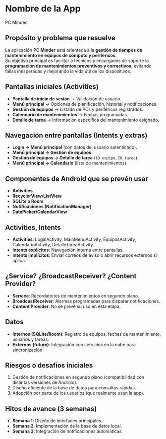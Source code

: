 # Nombre de la App  
PC Minder  

## Propósito y problema que resuelve  
La aplicación **PC Minder** está orientada a la **gestión de tiempos de mantenimiento en equipos de cómputo y periféricos**.  
Su objetivo principal es facilitar a técnicos y encargados de soporte la **programación de mantenimientos preventivos y correctivos**, evitando fallas inesperadas y mejorando la vida útil de los dispositivos.  

## Pantallas iniciales (Activities)  
- **Pantalla de inicio de sesión** → Validación de usuario.  
- **Menú principal** → Opciones de planificación, historial y notificaciones.  
- **Gestión de equipos** → Listado de PCs y periféricos registrados.  
- **Calendario de mantenimientos** → Fechas programadas.  
- **Detalle de tarea** → Información específica del mantenimiento asignado.  

## Navegación entre pantallas (Intents y extras)  
- **Login → Menú principal** (con datos del usuario autenticado).  
- **Menú principal → Gestión de equipos**.  
- **Gestión de equipos → Detalle de tarea** (`ID_equipo`, `ID_tarea`).  
- **Menú principal → Calendario** (lista de mantenimientos).  

## Componentes de Android que se prevén usar  
- **Activities**  
- **RecyclerView/ListView**  
- **SQLite o Room**  
- **Notificaciones (NotificationManager)**  
- **DatePicker/CalendarView**  

## Activities, Intents  
- **Activities**: LoginActivity, MainMenuActivity, EquiposActivity, CalendarioActivity, DetalleTareaActivity.  
- **Intents explícitos**: Navegación interna entre pantallas.  
- **Intents implícitos**: Enviar correos de aviso o abrir recursos externos si aplica.  

## ¿Service? ¿BroadcastReceiver? ¿Content Provider?  
- **Service**: Recordatorios de mantenimientos en segundo plano.  
- **BroadcastReceiver**: Alarmas programadas para disparar notificaciones.  
- **Content Provider**: No se prevé su uso en esta etapa.  

## Datos  
- **Internos (SQLite/Room)**: Registro de equipos, fechas de mantenimiento, usuarios y tareas.  
- **Externos (futuro)**: Integración con servicios en la nube para sincronización.  

## Riesgos o desafíos iniciales  
1. Gestión de notificaciones en segundo plano (compatibilidad con distintas versiones de Android).  
2. Diseño eficiente de la base de datos para consultas rápidas.  
3. Adopción por parte de los usuarios (que realmente usen la app).  

## Hitos de avance (3 semanas)  
- **Semana 1**: Diseño de interfaces principales.  
- **Semana 2**: Implementación de la base de datos local.  
- **Semana 3**: Integración de notificaciones automáticas.  
